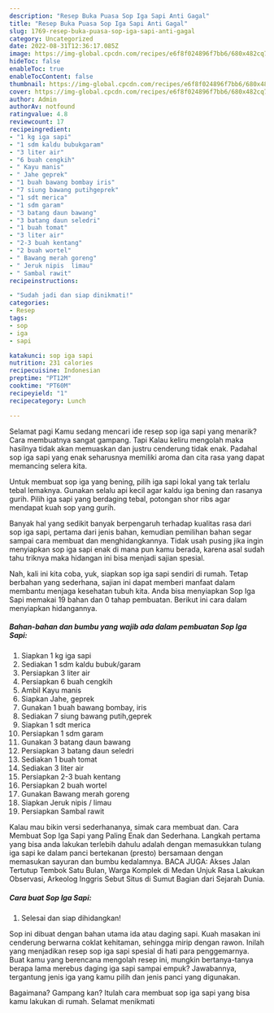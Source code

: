 ```yaml
---
description: "Resep Buka Puasa Sop Iga Sapi Anti Gagal"
title: "Resep Buka Puasa Sop Iga Sapi Anti Gagal"
slug: 1769-resep-buka-puasa-sop-iga-sapi-anti-gagal
category: Uncategorized
date: 2022-08-31T12:36:17.085Z
image: https://img-global.cpcdn.com/recipes/e6f8f024896f7bb6/680x482cq70/sop-iga-sapi-foto-resep-utama.jpg
hideToc: false
enableToc: true
enableTocContent: false
thumbnail: https://img-global.cpcdn.com/recipes/e6f8f024896f7bb6/680x482cq70/sop-iga-sapi-foto-resep-utama.jpg
cover: https://img-global.cpcdn.com/recipes/e6f8f024896f7bb6/680x482cq70/sop-iga-sapi-foto-resep-utama.jpg
author: Admin
authorAv: notfound
ratingvalue: 4.8
reviewcount: 17
recipeingredient:
- "1 kg iga sapi"
- "1 sdm kaldu bubukgaram"
- "3 liter air"
- "6 buah cengkih"
- " Kayu manis"
- " Jahe geprek"
- "1 buah bawang bombay iris"
- "7 siung bawang putihgeprek"
- "1 sdt merica"
- "1 sdm garam"
- "3 batang daun bawang"
- "3 batang daun seledri"
- "1 buah tomat"
- "3 liter air"
- "2-3 buah kentang"
- "2 buah wortel"
- " Bawang merah goreng"
- " Jeruk nipis  limau"
- " Sambal rawit"
recipeinstructions:

- "Sudah jadi dan siap dinikmati!"
categories:
- Resep
tags:
- sop
- iga
- sapi

katakunci: sop iga sapi 
nutrition: 231 calories
recipecuisine: Indonesian
preptime: "PT12M"
cooktime: "PT60M"
recipeyield: "1"
recipecategory: Lunch

---
```



Selamat pagi Kamu sedang mencari ide resep sop iga sapi yang menarik? Cara membuatnya sangat gampang. Tapi Kalau keliru mengolah maka hasilnya tidak akan memuaskan dan justru cenderung tidak enak. Padahal sop iga sapi yang enak seharusnya memiliki aroma dan cita rasa yang dapat memancing selera kita.


Untuk membuat sop iga yang bening, pilih iga sapi lokal yang tak terlalu tebal lemaknya. Gunakan selalu api kecil agar kaldu iga bening dan rasanya gurih. Pilih iga sapi yang berdaging tebal, potongan shor ribs agar mendapat kuah sop yang gurih.

Banyak hal yang sedikit banyak berpengaruh terhadap kualitas rasa dari sop iga sapi, pertama dari jenis bahan, kemudian pemilihan bahan segar sampai cara membuat dan menghidangkannya. Tidak usah pusing jika ingin menyiapkan sop iga sapi enak di mana pun kamu berada, karena asal sudah tahu triknya maka hidangan ini bisa menjadi sajian spesial.


Nah, kali ini kita coba, yuk, siapkan sop iga sapi sendiri di rumah. Tetap berbahan yang sederhana, sajian ini dapat memberi manfaat dalam membantu menjaga kesehatan tubuh kita. Anda bisa menyiapkan Sop Iga Sapi memakai 19 bahan dan 0 tahap pembuatan. Berikut ini cara dalam menyiapkan hidangannya.

<!--inarticleads1-->

##### Bahan-bahan dan bumbu yang wajib ada dalam pembuatan Sop Iga Sapi:

1. Siapkan 1 kg iga sapi
1. Sediakan 1 sdm kaldu bubuk/garam
1. Persiapkan 3 liter air
1. Persiapkan 6 buah cengkih
1. Ambil  Kayu manis
1. Siapkan  Jahe, geprek
1. Gunakan 1 buah bawang bombay, iris
1. Sediakan 7 siung bawang putih,geprek
1. Siapkan 1 sdt merica
1. Persiapkan 1 sdm garam
1. Gunakan 3 batang daun bawang
1. Persiapkan 3 batang daun seledri
1. Sediakan 1 buah tomat
1. Sediakan 3 liter air
1. Persiapkan 2-3 buah kentang
1. Persiapkan 2 buah wortel
1. Gunakan  Bawang merah goreng
1. Siapkan  Jeruk nipis / limau
1. Persiapkan  Sambal rawit


Kalau mau bikin versi sederhananya, simak cara membuat dan. Cara Membuat Sop Iga Sapi yang Paling Enak dan Sederhana. Langkah pertama yang bisa anda lakukan terlebih dahulu adalah dengan memasukkan tulang iga sapi ke dalam panci bertekanan (presto) bersamaan dengan memasukan sayuran dan bumbu kedalamnya. BACA JUGA: Akses Jalan Tertutup Tembok Satu Bulan, Warga Komplek di Medan Unjuk Rasa Lakukan Observasi, Arkeolog Inggris Sebut Situs di Sumut Bagian dari Sejarah Dunia. 

<!--inarticleads2-->

##### Cara buat Sop Iga Sapi:


1. Selesai dan siap dihidangkan!

Sop ini dibuat dengan bahan utama ida atau daging sapi. Kuah masakan ini cenderung berwarna coklat kehitaman, sehingga mirip dengan rawon. Inilah yang menjadikan resep sop iga sapi spesial di hati para penggemarnya. Buat kamu yang berencana mengolah resep ini, mungkin bertanya-tanya berapa lama merebus daging iga sapi sampai empuk? Jawabannya, tergantung jenis iga yang kamu pilih dan jenis panci yang digunakan. 

Bagaimana? Gampang kan? Itulah cara membuat sop iga sapi yang bisa kamu lakukan di rumah. Selamat menikmati
